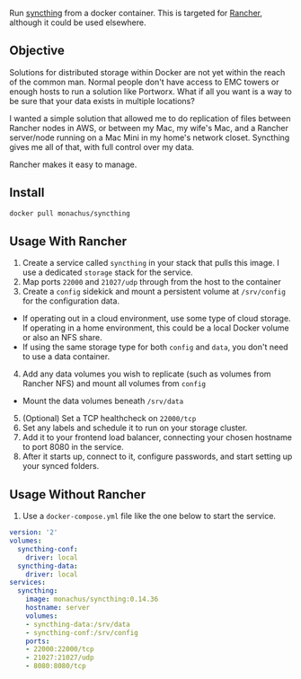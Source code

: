 Run [syncthing](https://syncthing.net) from a docker container. This is targeted for [Rancher](https://www.rancher.com), although it could be used elsewhere. 

## Objective

Solutions for distributed storage within Docker are not yet within the reach of the common man. Normal people don't have access to EMC towers or enough hosts to run a solution like Portworx. What if all you want is a way to be sure that your data exists in multiple locations? 

I wanted a simple solution that allowed me to do replication of files between Rancher nodes in AWS, or between my Mac, my wife's Mac, and a Rancher server/node running on a Mac Mini in my home's network closet. Syncthing gives me all of that, with full control over my data. 

Rancher makes it easy to manage.

## Install
```sh
docker pull monachus/syncthing
```

## Usage With Rancher

1. Create a service called `syncthing` in your stack that pulls this image. I use a dedicated `storage` stack for the service.
2. Map ports `22000` and `21027/udp` through from the host to the container
3. Create a `config` sidekick and mount a persistent volume at `/srv/config` for the configuration data.
  - If operating out in a cloud environment, use some type of cloud storage. If operating in a home environment, this could be a local Docker volume or also an NFS share. 
  - If using the same storage type for both `config` and `data`, you don't need to use a data container.
4. Add any data volumes you wish to replicate (such as volumes from Rancher NFS) and mount all volumes from `config`
  - Mount the data volumes beneath `/srv/data`
5. (Optional) Set a TCP healthcheck on `22000/tcp`
6. Set any labels and schedule it to run on your storage cluster.
7. Add it to your frontend load balancer, connecting your chosen hostname to port 8080 in the service.
8. After it starts up, connect to it, configure passwords, and start setting up your synced folders.

## Usage Without Rancher

1. Use a `docker-compose.yml` file like the one below to start the service.
```yaml
version: '2'
volumes:
  syncthing-conf:
    driver: local
  syncthing-data:
    driver: local
services:
  syncthing:
    image: monachus/syncthing:0.14.36
    hostname: server
    volumes:
    - syncthing-data:/srv/data
    - syncthing-conf:/srv/config
    ports:
    - 22000:22000/tcp
    - 21027:21027/udp
    - 8080:8080/tcp
```

